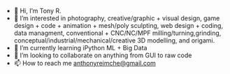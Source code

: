 - 👋 Hi, I’m Tony R.
- 👀 I’m interested in photography, creative/graphic + visual design, game design + code + animation + mesh/poly sculpting, web design + coding, data managment, conventional + CNC/NC/MPF milling/turning,grinding, conceptual/industrial/mechanical/creative 3D modelling, and origami.
- 🌱 I’m currently learning iPython ML + Big Data
- 💞️ I’m looking to collaborate on anything from GUI to raw code
- 📫 How to reach me anthonyreimche@gmail.com

<!---
adminlog/adminlog is a ✨ special ✨ repository because its `README.md` (this file) appears on your GitHub profile.
You can click the Preview link to take a look at your changes.
--->
